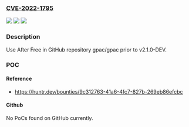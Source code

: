 ### [CVE-2022-1795](https://cve.mitre.org/cgi-bin/cvename.cgi?name=CVE-2022-1795)
![](https://img.shields.io/static/v1?label=Product&message=gpac%2Fgpac&color=blue)
![](https://img.shields.io/static/v1?label=Version&message=n%2Fa&color=blue)
![](https://img.shields.io/static/v1?label=Vulnerability&message=CWE-416%20Use%20After%20Free&color=brighgreen)

### Description

Use After Free in GitHub repository gpac/gpac prior to v2.1.0-DEV.

### POC

#### Reference
- https://huntr.dev/bounties/9c312763-41a6-4fc7-827b-269eb86efcbc

#### Github
No PoCs found on GitHub currently.

